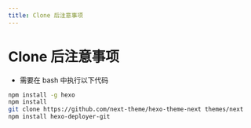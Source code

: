 ```yaml
---
title: Clone 后注意事项
---
```


# Clone 后注意事项

- 需要在 bash 中执行以下代码

```bash
npm install -g hexo
npm install
git clone https://github.com/next-theme/hexo-theme-next themes/next
npm install hexo-deployer-git
```